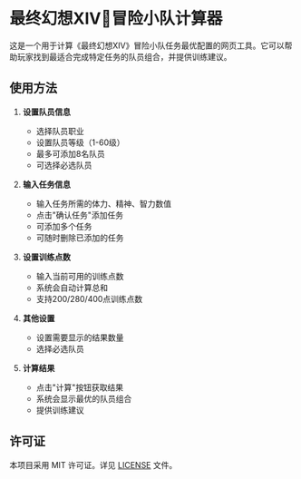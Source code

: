 # 最终幻想XIV🐸冒险小队计算器

这是一个用于计算《最终幻想XIV》冒险小队任务最优配置的网页工具。它可以帮助玩家找到最适合完成特定任务的队员组合，并提供训练建议。

## 使用方法

1. **设置队员信息**
   - 选择队员职业
   - 设置队员等级（1-60级）
   - 最多可添加8名队员
   - 可选择必选队员

2. **输入任务信息**
   - 输入任务所需的体力、精神、智力数值
   - 点击"确认任务"添加任务
   - 可添加多个任务
   - 可随时删除已添加的任务

3. **设置训练点数**
   - 输入当前可用的训练点数
   - 系统会自动计算总和
   - 支持200/280/400点训练点数

4. **其他设置**
   - 设置需要显示的结果数量
   - 选择必选队员

5. **计算结果**
   - 点击"计算"按钮获取结果
   - 系统会显示最优的队员组合
   - 提供训练建议


## 许可证

本项目采用 MIT 许可证。详见 [LICENSE](LICENSE) 文件。
